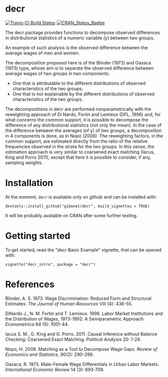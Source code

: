 # decr

[![Travis-CI Build Status](https://travis-ci.org/gibonet/decr.svg?branch=master)](https://travis-ci.org/gibonet/decr) [![CRAN\_Status\_Badge](http://www.r-pkg.org/badges/version/decr)](http://cran.r-project.org/package=decr)

The decr package provides functions to decompose observed differences in distributional statistics of a numeric variable (y) between two groups.

An example of such analysis is the observed difference between the average wages of men and women.

The decomposition proposed here is of the Blinder (1973) and Oaxaca (1973) type, whose aim is to separate the observed difference between average wages of two groups in two components:

- One that is attributable to the different distributions of observed characteristics of the two groups;
- One that is not explainable by the different distributions of observed characteristics of the two groups.

The decompositions in decr are performed nonparametrically with the reweighting approach of Di Nardo, Fortin and Lemieux (DFL, 1996) and, for what concerns the common support, it is possible to decompose the difference of any distributional statistics (not only the mean). In the case of the difference between the averages (of y) of two groups, a decomposition in 4 components is done, as in Nopo (2008). The reweighting factors, in the common support, are estimated directly from the ratio of the relative frequencies observed in the strata for the two groups. In this sense, the estimation approach is very similar to coarsened exact matching (Iacus, King and Porro 2011), except that here it is possible to consider, if any, sampling weights.


# Installation

At the moment, `decr` is available only on github and can be installed with:

```
devtools::install_github("gibonet/decr", build_vignettes = TRUE)
```

It will be probably available on CRAN after some further testing.


# Getting started



To get started, read the "decr Basic Example" vignette, that can be opened with:

```
vignette("decr_intro", package = "decr")
```



# References

Blinder, A. S. 1973. Wage Discrimination: Reduced Form and Structural Estimates. *The Journal of Human Resources* VIII (4): 436-55.

DiNardo J., N. M. Fortin and T. Lemieux. 1996. Labor Market Institutions and the Distribution of Wages, 1973-1992: A Semiparametric Approach. *Econometrica* 64 (5): 1001-44.

Iacus S. M., G. King and G. Porro. 2011. Causal Inference without Balance Checking: Coarsened Exact Matching. *Political Analysis* 20: 1-24.

Nopo, H. 2008. Matching as a Tool to Decompose Wage Gaps. *Review of Economics and Statistics*, 90(2): 290-299.

Oaxaca, R. 1973. Male-Female Wage Differentials in Urban Labor Markets. *International Economic Review* 14 (3): 693-709.

